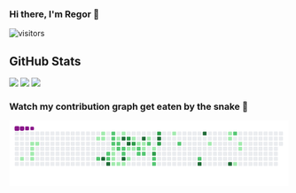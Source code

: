 ### Hi there, I'm Regor 👋
![visitors](https://visitor-badge.glitch.me/badge?page_id=${regorDam}.$regorDam})

## GitHub Stats
<img src="https://github.com/regorDam/regorDam/blob/master/Animation.gif" width="870">
<img src="https://github-readme-stats.vercel.app/api?username=regorDam&show_icons=true&include_all_commits=true&count_private=true&theme=jolly&layout=compact" width="870">
<img src="https://github-readme-streak-stats.herokuapp.com?user=regorDam&theme=jolly" width="870">


### Watch my contribution graph get eaten by the snake 🐍
![snake gif](https://github.com/regorDam/regorDam/blob/output/github-contribution-grid-snake.gif)

<!--
**regorDam/regorDam** is a ✨ _special_ ✨ repository because its `README.md` (this file) appears on your GitHub profile.

Here are some ideas to get you started:

- 🔭 I’m currently working on ...
- 🌱 I’m currently learning ...
- 👯 I’m looking to collaborate on ...
- 🤔 I’m looking for help with ...
- 💬 Ask me about ...
- 📫 How to reach me: ...
- 😄 Pronouns: ...
- ⚡ Fun fact: ...
-->
